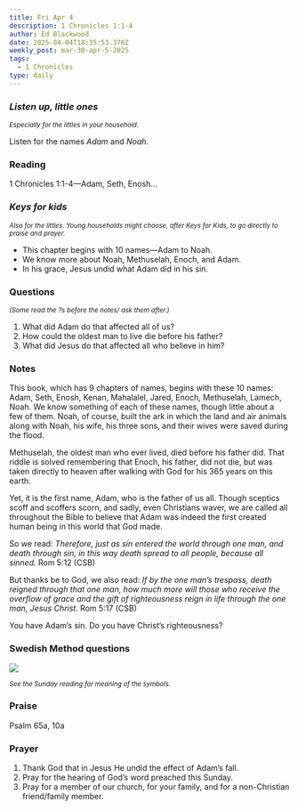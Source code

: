 ```yaml
---
title: Fri Apr 4
description: 1 Chronicles 1:1-4
author: Ed Blackwood
date: 2025-04-04T18:35:53.376Z
weekly_post: mar-30-apr-5-2025
tags:
  - 1 Chronicles
type: daily
---
```

### *Listen up, little ones*

<div><small><i>Especially for the littles in your household.</i></small></div>

Listen for the names *Adam* and *Noah*.

### Reading

1 Chronicles 1:1-4—Adam, Seth, Enosh…

### *Keys for kids*

<div><small><i>Also for the littles. Young households might choose, after Keys for Kids, to go directly to praise and prayer.</i></small></div>

* This chapter begins with 10 names—Adam to Noah.
* We know more about Noah, Methuselah, Enoch, and Adam.
* In his grace, Jesus undid what Adam did in his sin.

### Questions

<div><small><i>(Some read the ?s before the notes/ ask them after.)</i></small></div>

1. What did Adam do that affected all of us?
2. How could the oldest man to live die before his father?
3. What did Jesus do that affected all who believe in him?

### Notes

This book, which has 9 chapters of names, begins with these 10 names: Adam, Seth, Enosh, Kenan, Mahalalel, Jared, Enoch, Methuselah, Lamech, Noah. We know something of each of these names, though little about a few of them. Noah, of course, built the ark in which the land and air animals along with Noah, his wife, his three sons, and their wives were saved during the flood. 

Methuselah, the oldest man who ever lived, died before his father did. That riddle is solved remembering that Enoch, his father, did not die, but was taken directly to heaven after walking with God for his 365 years on this earth.

Yet, it is the first name, Adam, who is the father of us all. Though sceptics scoff and scoffers scorn, and sadly, even Christians waver, we are called all throughout the Bible to believe that Adam was indeed the first created human being in this world that God made. 

So we read: *Therefore, just as sin entered the world through one man, and death through sin, in this way death spread to all people, because all sinned.* Rom 5:12 (CSB)

But thanks be to God, we also read: *If by the one man’s trespass, death reigned through that one man, how much more will those who receive the overflow of grace and the gift of righteousness reign in life through the one man, Jesus Christ*. Rom 5:17 (CSB)

You have Adam’s sin. Do you have Christ’s righteousness?

### Swedish Method questions

![](/static/img/family_worship_study_ed-swedish_questions.png)

<div><small><i>See the Sunday reading for meaning of the symbols.</i></small></div>

### Praise

Psalm 65a, 10a

### Prayer

1. Thank God that in Jesus He undid the effect of Adam’s fall.
2. Pray for the hearing of God’s word preached this Sunday.
3. Pray for a member of our church, for your family, and for a non-Christian friend/family member.
